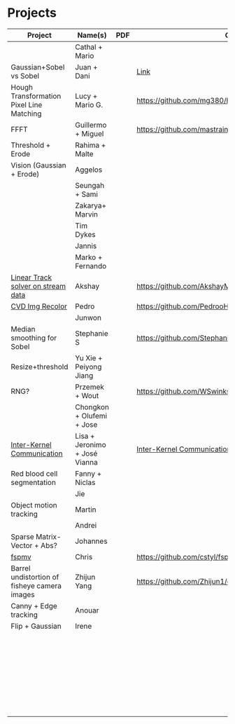 # Projects

| Project | Name(s) | PDF  | GitHub |
| ------- | ------- | ---- | ------ |
|         | Cathal + Mario         |      |        |
| Gaussian+Sobel vs Sobel        | Juan + Dani        |      |  [Link](https://github.com/danivz/gauss-sobel)      |
| Hough Transformation Pixel Line Matching | Lucy + Mario G.        |      |    https://github.com/mg380/hough_pixel_match    |
| FFFT        | Guillermo + Miguel        |      | https://github.com/mastrain/xacc_school_fft       |
| Threshold + Erode        | Rahima + Malte        |      |        |
| Vision (Gaussian + Erode) | Aggelos |      |        |
|         | Seungah + Sami        |      |        |
|         | Zakarya+ Marvin         |      |        |
|         | Tim Dykes |      |        |
|         | Jannis |      |        |
|         | Marko + Fernando        |      |        |
| [Linear Track solver on stream data](https://github.com/AkshayMalige/xup_track.git)   | Akshay        |      | https://github.com/AkshayMalige/xup_track.git     |
| [CVD Img Recolor](https://github.com/PedrooHR/CVDImgRecolor_FPGA) | Pedro |      | https://github.com/PedrooHR/CVDImgRecolor_FPGA |
|         | Junwon        |      |        |
| Median smoothing for Sobel | Stephanie S |      | https://github.com/StephanieSoldavini/xacc2022_vitis_vision       |
|    Resize+threshold     | Yu Xie + Peiyong Jiang        |      |        |
| RNG?         | Przemek + Wout       |      | https://github.com/WSwinks/XACC_School_2022       |
|         | Chongkon + Olufemi + Jose        |      |        |
|  [Inter-Kernel Communication](https://github.com/jeronimopenha/Inter-Kernel-Communication.git)       | Lisa + Jeronimo + José Vianna       |      |  [Inter-Kernel Communication](https://github.com/jeronimopenha/Inter-Kernel-Communication.git)       |
| Red blood cell segmentation         | Fanny + Niclas |      |        |
|         |      Jie   |      |        |
| Object motion tracking        | Martin        |      |        |
|         | Andrei        |      |        |
| Sparse Matrix-Vector + Abs?        | Johannes        |      |        |
| [fspmv](https://github.com/cstyl/fspmv)       | Chris        |      | https://github.com/cstyl/fspmv    |
|    Barrel undistortion of fisheye camera images     |    Zhijun Yang     |      |   https://github.com/Zhijun1/distortionpipeline_aws_f1     |
|Canny + Edge tracking         | Anouar         |      |        |
| Flip + Gaussian        | Irene        |      |        |
|         |         |      |        |
|         |         |      |        |
|         |         |      |        |
|         |         |      |        |
|         |         |      |        |
|         |         |      |        |
|         |         |      |        |
|         |         |      |        |
|         |         |      |        |
|         |         |      |        |
|         |         |      |        |
|         |         |      |        |
|         |         |      |        |
|         |         |      |        |
|         |         |      |        |
|         |         |      |        |
|         |         |      |        |
|         |         |      |        |
|         |         |      |        |
|         |         |      |        |
|         |         |      |        |
|         |         |      |        |
|         |         |      |        |
|         |         |      |        |
|         |         |      |        |
|         |         |      |        |
|         |         |      |        |
|         |         |      |        |
|         |         |      |        |
|         |         |      |        |
|         |         |      |        |
|         |         |      |        |

